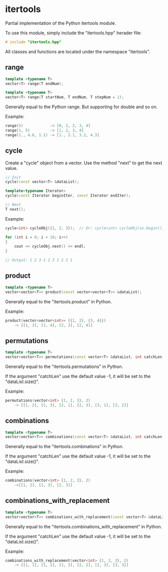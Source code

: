 # itertools

Partial implementation of the Python itertools module.

To use this module, simply include the "itertools.hpp" herader file:

``` Cpp
# include "itertools.hpp"
```

All classes and functions are located under the namespace "itertools".

## range

``` Cpp
template <typename T>
vector<T> range(T endNum);

template <typename T>
vector<T> range(T startNum, T endNum, T stepNum = 1);
```

Generally equal to the Python range. But supporting for double and so on.

Example:

``` Cpp
range(5)            -> [0, 1, 2, 3, 4]
range(1, 5)         -> [1, 2, 3, 4]
range(1., 4.6, 1.1) -> [1., 2.1, 3.2, 4.3]
```

## cycle

Create a "cycle" object from a vector. Use the method "next" to get the next value.

``` Cpp
// Init
cycle(const vector<T> &dataList);

template<typename Iterator>
cycle(const Iterator beginIter, const Iterator endIter);

// Next
T next();
```

Example:

``` Cpp
cycle<int> cycleObj({1, 2, 3});  // Or: cycle<int> cycleObj(xx.begin(), xx.end());

for (int i = 0; i < 10; i++)
{
    cout << cycleObj.next() << endl;
}

// Output: 1 2 3 1 2 3 1 2 3 1
```

## product

``` Cpp
template <typename T>
vector<vector<T>> product(const vector<vector<T>> &dataList);
```

Generally equal to the "itertools.product" in Python.

Example:

``` Cpp
product(vector<vector<int>> {{1, 2}, {3, 4}})
    -> [[1, 3], [1, 4], [2, 3], [2, 4]]
```

## permutations

``` Cpp
template <typename T>
vector<vector<T>> permutations(const vector<T> &dataList, int catchLen = -1);
```

Generally equal to the "itertools.permutations" in Python.

If the argument "catchLen" use the default value -1, it will be set to the "dataList.size()".

Example:

``` Cpp
permutations(vector<int> {1, 2, 3}, 2)
    -> [[1, 2], [1, 3], [2, 1], [2, 3], [3, 1], [3, 2]]
```

## combinations

``` Cpp
template <typename T>
vector<vector<T>> combinations(const vector<T> &dataList, int catchLen = -1);
```

Generally equal to the "itertools.combinations" in Python.

If the argument "catchLen" use the default value -1, it will be set to the "dataList.size()".

Example:

``` Cpp
combinations(vector<int> {1, 2, 3}, 2)
    ->[[1, 2], [1, 3], [2, 3]]
```

## combinations_with_replacement

``` Cpp
template <typename T>
vector<vector<T>> combinations_with_replacement(const vector<T> &dataList, int catchLen = -1);
```

Generally equal to the "itertools.combinations_with_replacement" in Python.

If the argument "catchLen" use the default value -1, it will be set to the "dataList.size()".

Example:

``` Cpp
combinations_with_replacement(vector<int> {1, 2, 3}, 2)
    -> [[1, 1], [1, 2], [1, 3], [2, 2], [2, 3], [3, 3]]
```
